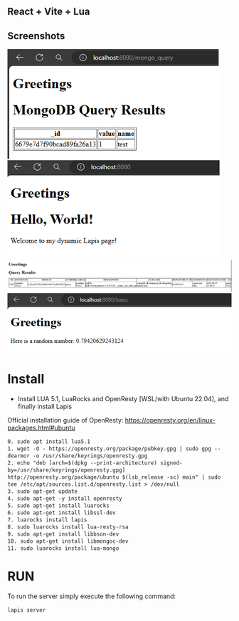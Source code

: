 ## React + Vite + Lua

## Screenshots

![](screenshots/1.png)
![](screenshots/2.png)
![](screenshots/3.png)
![](screenshots/4.png)


# Install

* Install LUA 5.1, LuaRocks and OpenResty [WSL/with Ubuntu 22.04], and finally install Lapis

Official installation guide of OpenResty: 
https://openresty.org/en/linux-packages.html#ubuntu


```
0. sudo apt install lua5.1
1. wget -O - https://openresty.org/package/pubkey.gpg | sudo gpg --dearmor -o /usr/share/keyrings/openresty.gpg
2. echo "deb [arch=$(dpkg --print-architecture) signed-by=/usr/share/keyrings/openresty.gpg] http://openresty.org/package/ubuntu $(lsb_release -sc) main" | sudo tee /etc/apt/sources.list.d/openresty.list > /dev/null
3. sudo apt-get update
4. sudo apt-get -y install openresty
5. sudo apt-get install luarocks
6. sudo apt-get install libssl-dev
7. luarocks install lapis
8. sudo luarocks install lua-resty-rsa
9. sudo apt-get install libbson-dev
10. sudo apt-get install libmongoc-dev
11. sudo luarocks install lua-mongo
```

# RUN
To run the server simply execute the following command:
```
lapis server
```
